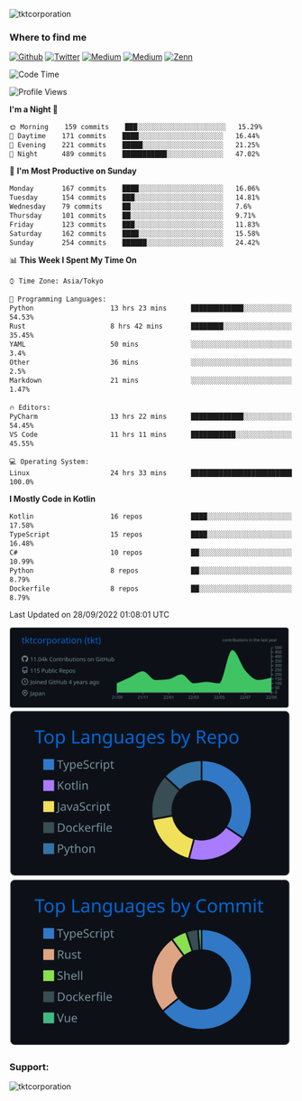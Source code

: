 <p align="left"> <img src="https://komarev.com/ghpvc/?username=tktcorporation&label=Profile%20views&color=0e75b6&style=flat" alt="tktcorporation" /> </p>

<h3>Where to find me</h3>
<p>
<a href="https://github.com/tktcorporation" target="_blank"><img alt="Github" src="https://img.shields.io/badge/GitHub-%2312100E.svg?&style=for-the-badge&logo=Github&logoColor=white" /></a>
<a href="https://twitter.com/tktcorporation" target="_blank"><img alt="Twitter" src="https://img.shields.io/badge/twitter-%231DA1F2.svg?&style=for-the-badge&logo=twitter&logoColor=white" /></a>
<a href="https://www.linkedin.com/in/tktcorporation" target="_blank"><img alt="Medium" src="https://img.shields.io/badge/linkdin-0a66c2.svg?&style=for-the-badge&logo=linkedin&logoColor=white" /></a>
<a href="https://qiita.com/tktcorporation" target="_blank"><img alt="Medium" src="https://img.shields.io/badge/qiita-55C500.svg?&style=for-the-badge&logo=qiita&logoColor=white" /></a>
<a href="https://zenn.dev/tktcorporation" target="_blank"><img alt="Zenn" src="https://img.shields.io/badge/Zenn-3EA8FF.svg?&style=for-the-badge&logo=Zenn&logoColor=white" /></a>
</p>
  
<!--START_SECTION:waka-->
![Code Time](http://img.shields.io/badge/Code%20Time-570%20hrs%2055%20mins-blue)

![Profile Views](http://img.shields.io/badge/Profile%20Views-1-blue)

**I'm a Night 🦉** 

```text
🌞 Morning    159 commits    ███░░░░░░░░░░░░░░░░░░░░░░   15.29% 
🌆 Daytime    171 commits    ████░░░░░░░░░░░░░░░░░░░░░   16.44% 
🌃 Evening    221 commits    █████░░░░░░░░░░░░░░░░░░░░   21.25% 
🌙 Night      489 commits    ███████████░░░░░░░░░░░░░░   47.02%

```
📅 **I'm Most Productive on Sunday** 

```text
Monday       167 commits    ████░░░░░░░░░░░░░░░░░░░░░   16.06% 
Tuesday      154 commits    ███░░░░░░░░░░░░░░░░░░░░░░   14.81% 
Wednesday    79 commits     ██░░░░░░░░░░░░░░░░░░░░░░░   7.6% 
Thursday     101 commits    ██░░░░░░░░░░░░░░░░░░░░░░░   9.71% 
Friday       123 commits    ███░░░░░░░░░░░░░░░░░░░░░░   11.83% 
Saturday     162 commits    ████░░░░░░░░░░░░░░░░░░░░░   15.58% 
Sunday       254 commits    ██████░░░░░░░░░░░░░░░░░░░   24.42%

```


📊 **This Week I Spent My Time On** 

```text
⌚︎ Time Zone: Asia/Tokyo

💬 Programming Languages: 
Python                   13 hrs 23 mins      █████████████░░░░░░░░░░░░   54.53% 
Rust                     8 hrs 42 mins       ████████░░░░░░░░░░░░░░░░░   35.45% 
YAML                     50 mins             ░░░░░░░░░░░░░░░░░░░░░░░░░   3.4% 
Other                    36 mins             ░░░░░░░░░░░░░░░░░░░░░░░░░   2.5% 
Markdown                 21 mins             ░░░░░░░░░░░░░░░░░░░░░░░░░   1.47%

🔥 Editors: 
PyCharm                  13 hrs 22 mins      █████████████░░░░░░░░░░░░   54.45% 
VS Code                  11 hrs 11 mins      ███████████░░░░░░░░░░░░░░   45.55%

💻 Operating System: 
Linux                    24 hrs 33 mins      █████████████████████████   100.0%

```

**I Mostly Code in Kotlin** 

```text
Kotlin                   16 repos            ████░░░░░░░░░░░░░░░░░░░░░   17.58% 
TypeScript               15 repos            ████░░░░░░░░░░░░░░░░░░░░░   16.48% 
C#                       10 repos            ██░░░░░░░░░░░░░░░░░░░░░░░   10.99% 
Python                   8 repos             ██░░░░░░░░░░░░░░░░░░░░░░░   8.79% 
Dockerfile               8 repos             ██░░░░░░░░░░░░░░░░░░░░░░░   8.79%

```



 Last Updated on 28/09/2022 01:08:01 UTC
<!--END_SECTION:waka-->

[![](https://raw.githubusercontent.com/tktcorporation/tktcorporation/master/profile-summary-card-output/github_dark/0-profile-details.svg)](https://github.com/vn7n24fzkq/github-profile-summary-cards)
[![](https://raw.githubusercontent.com/tktcorporation/tktcorporation/master/profile-summary-card-output/github_dark/1-repos-per-language.svg)](https://github.com/vn7n24fzkq/github-profile-summary-cards) [![](https://raw.githubusercontent.com/tktcorporation/tktcorporation/master/profile-summary-card-output/github_dark/2-most-commit-language.svg)](https://github.com/vn7n24fzkq/github-profile-summary-cards)

<h3 align="left">Support:</h3>
<p><a href="https://www.buymeacoffee.com/tktcorporation"> <img align="left" src="https://cdn.buymeacoffee.com/buttons/v2/default-yellow.png" height="50" width="210" alt="tktcorporation" /></a></p><br><br>
